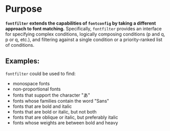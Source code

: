 # Purpose
**`fontfilter` extends the capabilities of `fontconfig` by taking a different approach to font matching.**
Specifically, `fontfilter` provides an interface for specifying complex conditions, logically composing conditions (p and q, p or q, etc.), and filtering against a single condition or a priority-ranked list of conditions.

## Examples:
`fontfilter` could be used to find:
- monospace fonts
- non-proportional fonts
- fonts that support the character "あ"
- fonts whose families contain the word "Sans"
- fonts that are bold and italic
- fonts that are bold or italic, but not both
- fonts that are oblique or italic, but preferably italic
- fonts whose weights are between bold and heavy
